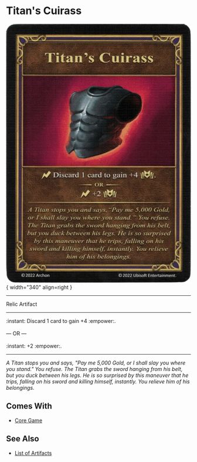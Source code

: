 # Titan's Cuirass

![Titan's Cuirass](../assets/artifacts_relic-titans_cuirass.webp){ width="340" align=right }
___
Relic Artifact
___
:instant: Discard 1 card to gain +4 :empower:.<br><br>— OR —<br><br>:instant: +2 :empower:.
___
*A Titan stops you and says, "Pay me 5,000 Gold, or I shall slay you where you stand." You refuse. The Titan grabs the sword hanging from his belt, but you duck between his legs. He is so surprised by this maneuver that he trips, falling on his sword and killing himself, instantly. You relieve him of his belongings.*


## Comes With

- [Core Game](../content.md)


## See Also

- [List of Artifacts](../artifacts.md)
